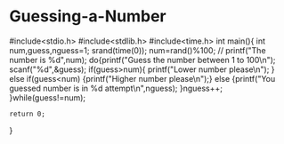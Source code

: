 # Guessing-a-Number
#include<stdio.h>
#include<stdlib.h>
#include<time.h>
int main(){
	int num,guess,nguess=1;
	srand(time(0));
	num=rand()%100;
//	printf("The number is %d",num);
	do{printf("Guess the number between 1 to 100\n");
	scanf("%d",&guess);
	if(guess>num){
		printf("Lower number please\n");
	}
	else if(guess<num)
	{printf("Higher number please\n");}
	else 
	{printf("You guessed number is in %d attempt\n",nguess);
	}nguess++;
	}while(guess!=num);
	
	return 0;
}


